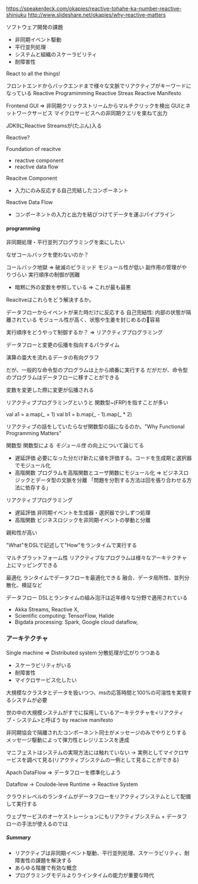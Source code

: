 https://speakerdeck.com/okapies/reactive-tohahe-ka-number-reactive-shinjuku
http://www.slideshare.net/okapies/why-reactive-matters

ソフトウェア開発の課題
- 非同期イベント駆動
- 平行並列処理
- システムと組織のスケーラビリティ
- 耐障害性

React to all the things!

フロントエンドからバックエンドまで様々な文脈でリアクティブがキーワードになっている
Reactive Programimming
Reactive Streas
Reactive Manifesto

Frontend GUI => 非同期クリックストリームからマルチクリックを検出
GUIとネットワークサービス
マイクロサービスへの非同期クエリを束ねて出力

JDK9にReactive Streamsが(たぶん)入る

Reactive?

Foundation of reacitve
- reactive component
- reactive data flow

Reacitve Component
- 入力にのみ反応する自己完結したコンポーネント

Reactive Data Flow
- コンポーネントの入力と出力を結びつけてデータを運ぶパイプライン

#### programming

非同期処理・平行並列プログラミングを楽にしたい

なぜコールバックを使わないのか？

コールバック地獄 => 破滅のピラミッド
モジュール性が低い
副作用の管理がやりづらい
実行順序の制御が困難
* 暗黙に外の変数を参照している => これが最も最悪

Reacitveはこれらをどう解決するか。

データフローからイベントが来た時だけに反応する
自己完結性: 内部の状態が隔離されている
モジュール性が高く、状態や生姜を封じめるの容易

実行順序をどうやって制御するか？ => リアクティブプログラミング

データフローと変更の伝播を指向するパラダイム

演算の亜大を流れるデータの有向グラフ

だが、一般的な命令型のプログラムは上から順番に実行する
だがだが、命令型のプログラムはデータフローに移すことができる

変数を変更した際に変更が伝播される

リアクティブプログラミングというと 関数型~(FRP)を指すことが多い

val a1 = a.map(_ + 1)
val b1 = b.map(_ - 1).map(_ * 2)

リアクティブの話をしていたらなぜ関数型の話になるのか。"Why Functional Programming Matters"

関数型
関数型による *モジュール性* の向上について論じてる
- 遅延評価 必要になった分だけ新たに値を評価する。コードを生成期と選択器でモジュール化
- 高階関数 プログラムを高階関数とユーザ関数にモジュール化 => ビジネスロジックとデータ型の文脈を分離
「問題を分割する方法は回を張り合わせる方法に依存する」

リアクティブプログラミング
- 遅延評価 非同期イベントを生成器・選択器で少しずつ処理
- 高階関数 ビジネスロジックを非同期イベントの挙動と分離

親和性が高い

"What"をDSLで記述して"How"をランタイムで実行する


マルチプラットフォーム性
リアクティブなプログラムは様々なアーキテクチャ上にマッピングできる

最適化
ランタイムでデータフローを最適化できる
融合、データ局所性、並列分散化、検証など


データフロー DSLとランタイムの組み泡汗は近年様々な分野で適用されている
- Akka Streams, Reactive X,
- Scientific computing: TensorFlow, Halide
- Bigdata processing: Spark, Google cloud dataflow,

### アーキテクチャ

Single machine => Distributed system
分散処理が広がりつつある
- スケーラビリティがいる
- 耐障害性
- マイクロサービス化したい

大規模なクラスタとデータを扱いつつ、msの応答時間と100%の可溶性を実現するシステムが必要

世の中の大規模システムがすでに採用しているアーキテクチャを<リアクティブ・システム>と呼ぼう by reacive manifesto

非同期協会で隔離されたコンポーネント同士がメッセージのみでやりとりする
メッセージ駆動によって弾力性とレジリエンスを達成

マニフェストはシステムの実現方法には触れていない -> 実例としてマイクロサービスを調べて見る(リアクティブシステムの一例として見ることができる)

Apach DataFlow => データフローを標準化しよう


Dataflow -> Coulode-leve Runtime -> Reactive System

クラウドレベルのランタイムがデータフローをリアクティブシステムとして配備して実行する

ウェブサービスのオーケストレーションにもリアクティブシステム + データフローの手法が使えるのでは


##### Summary

- リアクティブは非同期イベント駆動、平行並列処理、スケーラビリティ、耐障害性の課題を解決する
- あらゆる階層で有効な概念
- プログラミングモデルよりラインタイムの能力が重要な時代
